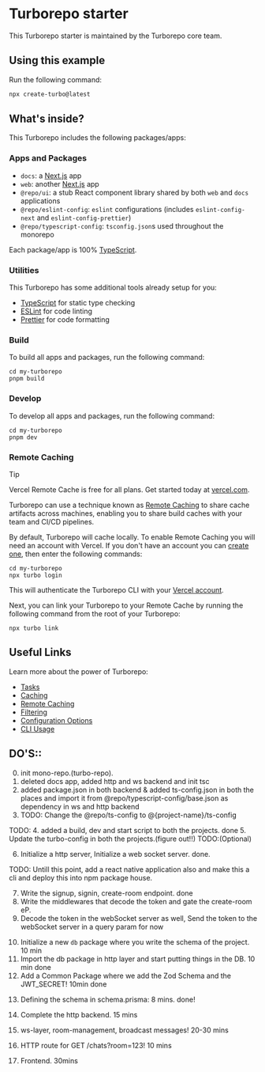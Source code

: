 


# Turborepo starter

This Turborepo starter is maintained by the Turborepo core team.

## Using this example

Run the following command:

```sh
npx create-turbo@latest
```

## What's inside?

This Turborepo includes the following packages/apps:

### Apps and Packages

- `docs`: a [Next.js](https://nextjs.org/) app
- `web`: another [Next.js](https://nextjs.org/) app
- `@repo/ui`: a stub React component library shared by both `web` and `docs` applications
- `@repo/eslint-config`: `eslint` configurations (includes `eslint-config-next` and `eslint-config-prettier`)
- `@repo/typescript-config`: `tsconfig.json`s used throughout the monorepo

Each package/app is 100% [TypeScript](https://www.typescriptlang.org/).

### Utilities

This Turborepo has some additional tools already setup for you:

- [TypeScript](https://www.typescriptlang.org/) for static type checking
- [ESLint](https://eslint.org/) for code linting
- [Prettier](https://prettier.io) for code formatting

### Build

To build all apps and packages, run the following command:

```
cd my-turborepo
pnpm build
```

### Develop

To develop all apps and packages, run the following command:

```
cd my-turborepo
pnpm dev
```

### Remote Caching

> [!TIP]
> Vercel Remote Cache is free for all plans. Get started today at [vercel.com](https://vercel.com/signup?/signup?utm_source=remote-cache-sdk&utm_campaign=free_remote_cache).

Turborepo can use a technique known as [Remote Caching](https://turbo.build/repo/docs/core-concepts/remote-caching) to share cache artifacts across machines, enabling you to share build caches with your team and CI/CD pipelines.

By default, Turborepo will cache locally. To enable Remote Caching you will need an account with Vercel. If you don't have an account you can [create one](https://vercel.com/signup?utm_source=turborepo-examples), then enter the following commands:

```
cd my-turborepo
npx turbo login
```

This will authenticate the Turborepo CLI with your [Vercel account](https://vercel.com/docs/concepts/personal-accounts/overview).

Next, you can link your Turborepo to your Remote Cache by running the following command from the root of your Turborepo:

```
npx turbo link
```

## Useful Links

Learn more about the power of Turborepo:

- [Tasks](https://turbo.build/repo/docs/core-concepts/monorepos/running-tasks)
- [Caching](https://turbo.build/repo/docs/core-concepts/caching)
- [Remote Caching](https://turbo.build/repo/docs/core-concepts/remote-caching)
- [Filtering](https://turbo.build/repo/docs/core-concepts/monorepos/filtering)
- [Configuration Options](https://turbo.build/repo/docs/reference/configuration)
- [CLI Usage](https://turbo.build/repo/docs/reference/command-line-reference)









## DO'S::
0. init mono-repo.(turbo-repo).
1. deleted docs app, added http and ws backend and init tsc
2. added package.json in both backend &
added ts-config.json in both the places and import it from @repo/typescript-config/base.json as dependency in ws and http backend
3. TODO: Change the @repo/ts-config to @{project-name}/ts-config

TODO:
4. added a build, dev and start script to both the projects. done
5. Update the turbo-config in both the projects.(figure out!!) TODO:(Optional)
<!-- because using mono-repo thats why above steps:  -->
6. Initialize a http server, Initialize a web socket server. done. 

TODO: Untill this point, add a react native application also and make this a cli and deploy this into npm package house.

<!-- It should take not more than 20 mins: -->
7. Write the signup, signin, create-room endpoint. done
8. Write the middlewares that decode the token and gate the create-room eP.
9. Decode the token in the webSocket server as well, Send the token to the webSocket server in a query param for now

<!-- This should take 20 mins only -->
10. Initialize a new `db` package where you write the schema of the project. 10 min
11. Import the db package in http layer and start putting things in the DB. 10 min done
12. Add a Common Package where we add the Zod Schema and the JWT_SECRET! 10min done

<!-- this shoudl take 30 min max for thinking purpose of schema-design -->
13. Defining the schema in schema.prisma: 8 mins. done!
14. Complete the http backend. 15 mins


15. ws-layer, room-management, broadcast messages! 20-30 mins
16. HTTP route for GET /chats?room=123! 10 mins
17. Frontend. 30mins